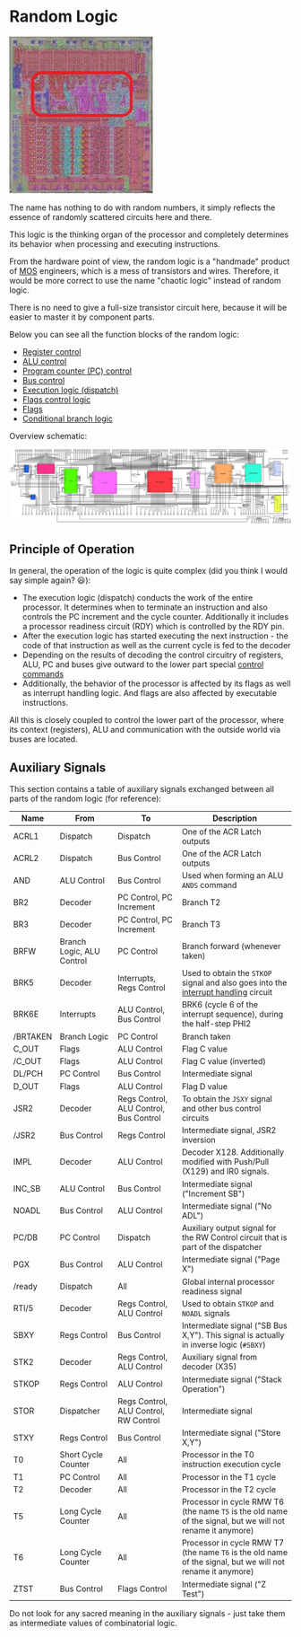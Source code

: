 # Random Logic

![6502_locator_random](/BreakingNESWiki/imgstore/6502_locator_random.jpg)

The name has nothing to do with random numbers, it simply reflects the essence of randomly scattered circuits here and there.

This logic is the thinking organ of the processor and completely determines its behavior when processing and executing instructions.

From the hardware point of view, the random logic is a "handmade" product of [MOS](.../MOS.md) engineers, which is a mess of transistors and wires. Therefore, it would be more correct to use the name "chaotic logic" instead of random logic.

There is no need to give a full-size transistor circuit here, because it will be easier to master it by component parts.

Below you can see all the function blocks of the random logic:
- [Register control](regs_control.md)
- [ALU control](alu_control.md)
- [Program counter (PC) control](pc_control.md)
- [Bus control](bus_control.md)
- [Execution logic (dispatch)](dispatch.md)
- [Flags control logic](flags_control.md)
- [Flags](flags.md)
- [Conditional branch logic](branch_logic.md)

Overview schematic:

![random_logic_logisim](/BreakingNESWiki/imgstore/random_logic_logisim.jpg)

## Principle of Operation

In general, the operation of the logic is quite complex (did you think I would say simple again? :smiley:):
- The execution logic (dispatch) conducts the work of the entire processor. It determines when to terminate an instruction and also controls the PC increment and the cycle counter. Additionally it includes a processor readiness circuit (RDY) which is controlled by the RDY pin.
- After the execution logic has started executing the next instruction - the code of that instruction as well as the current cycle is fed to the decoder
- Depending on the results of decoding the control circuitry of registers, ALU, PC and buses give outward to the lower part special [control commands](context_control.md)
- Additionally, the behavior of the processor is affected by its flags as well as interrupt handling logic. And flags are also affected by executable instructions.

All this is closely coupled to control the lower part of the processor, where its context (registers), ALU and communication with the outside world via buses are located.

## Auxiliary Signals

This section contains a table of auxiliary signals exchanged between all parts of the random logic (for reference):

|Name|From|To|Description|
|---|---|---|---|
|ACRL1|Dispatch|Dispatch|One of the ACR Latch outputs|
|ACRL2|Dispatch|Bus Control|One of the ACR Latch outputs|
|AND|ALU Control|Bus Control|Used when forming an ALU `ANDS` command|
|BR2|Decoder|PC Control, PC Increment|Branch T2|
|BR3|Decoder|PC Control, PC Increment|Branch T3|
|BRFW|Branch Logic, ALU Control|PC Control|Branch forward (whenever taken)|
|BRK5|Decoder|Interrupts, Regs Control|Used to obtain the `STKOP` signal and also goes into the [interrupt handling](interrupts.md) circuit|
|BRK6E|Interrupts|ALU Control, Bus Control|BRK6 (cycle 6 of the interrupt sequence), during the half-step PHI2|
|/BRTAKEN|Branch Logic|PC Control|Branch taken|
|C_OUT|Flags|ALU Control|Flag C value|
|/C_OUT|Flags|ALU Control|Flag C value (inverted)|
|DL/PCH|PC Control|Bus Control|Intermediate signal|
|D_OUT|Flags|ALU Control|Flag D value|
|JSR2|Decoder|Regs Control, ALU Control, Bus Control|To obtain the `JSXY` signal and other bus control circuits|
|/JSR2|Bus Control|Regs Control|Intermediate signal, JSR2 inversion|
|IMPL|Decoder|ALU Control|Decoder X128. Additionally modified with Push/Pull (X129) and IR0 signals.|
|INC_SB|ALU Control|Bus Control|Intermediate signal ("Increment SB")|
|NOADL|Bus Control|ALU Control|Intermediate signal ("No ADL")|
|PC/DB|PC Control|Dispatch|Auxiliary output signal for the RW Control circuit that is part of the dispatcher|
|PGX|Bus Control|ALU Control|Intermediate signal ("Page X")|
|/ready|Dispatch|All|Global internal processor readiness signal|
|RTI/5|Decoder|Regs Control, ALU Control|Used to obtain `STKOP` and `NOADL` signals|
|SBXY|Regs Control|Bus Control|Intermediate signal ("SB Bus X,Y"). This signal is actually in inverse logic (`#SBXY`)|
|STK2|Decoder|Regs Control, ALU Control|Auxiliary signal from decoder (X35)|
|STKOP|Regs Control|ALU Control|Intermediate signal ("Stack Operation")|
|STOR|Dispatcher|Regs Control, ALU Control, RW Control|Intermediate signal|
|STXY|Regs Control|Bus Control|Intermediate signal ("Store X,Y")|
|T0|Short Cycle Counter|All|Processor in the T0 instruction execution cycle|
|T1|PC Control|All|Processor in the T1 cycle|
|T2|Decoder|All|Processor in the T2 cycle|
|T5|Long Cycle Counter|All|Processor in cycle RMW T6 (the name `T5` is the old name of the signal, but we will not rename it anymore)|
|T6|Long Cycle Counter|All|Processor in cycle RMW T7 (the name `T6` is the old name of the signal, but we will not rename it anymore)|
|ZTST|Bus Control|Flags Control|Intermediate signal ("Z Test")|

Do not look for any sacred meaning in the auxiliary signals - just take them as intermediate values of combinatorial logic.

